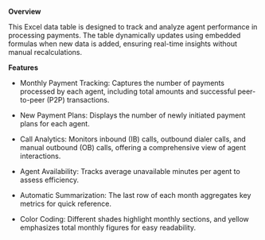 **Overview**

This Excel data table is designed to track and analyze agent performance in processing payments. The table dynamically updates using embedded formulas when new data is added, ensuring real-time insights without manual recalculations.

**Features**

- Monthly Payment Tracking: Captures the number of payments processed by each agent, including total amounts and successful peer-to-peer (P2P) transactions.

- New Payment Plans: Displays the number of newly initiated payment plans for each agent.

- Call Analytics: Monitors inbound (IB) calls, outbound dialer calls, and manual outbound (OB) calls, offering a comprehensive view of agent interactions.

- Agent Availability: Tracks average unavailable minutes per agent to assess efficiency.

- Automatic Summarization: The last row of each month aggregates key metrics for quick reference.

- Color Coding: Different shades highlight monthly sections, and yellow emphasizes total monthly figures for easy readability.
